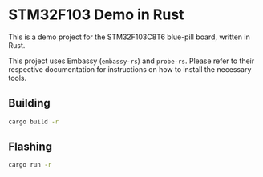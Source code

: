 # STM32F103 Demo in Rust

This is a demo project for the STM32F103C8T6 blue-pill board, written in Rust.

This project uses Embassy (`embassy-rs`) and `probe-rs`. Please refer to their respective documentation for instructions on how to install the necessary tools.

## Building

```sh
cargo build -r
```

## Flashing

```sh
cargo run -r
```

